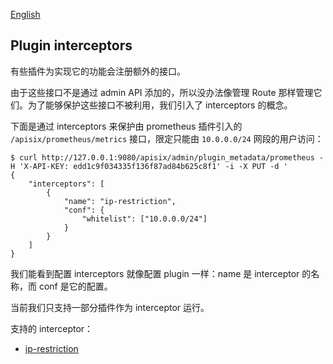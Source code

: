 <!--
#
# Licensed to the Apache Software Foundation (ASF) under one or more
# contributor license agreements.  See the NOTICE file distributed with
# this work for additional information regarding copyright ownership.
# The ASF licenses this file to You under the Apache License, Version 2.0
# (the "License"); you may not use this file except in compliance with
# the License.  You may obtain a copy of the License at
#
#     http://www.apache.org/licenses/LICENSE-2.0
#
# Unless required by applicable law or agreed to in writing, software
# distributed under the License is distributed on an "AS IS" BASIS,
# WITHOUT WARRANTIES OR CONDITIONS OF ANY KIND, either express or implied.
# See the License for the specific language governing permissions and
# limitations under the License.
#
-->

[English](../plugin-interceptors.md)

## Plugin interceptors

有些插件为实现它的功能会注册额外的接口。

由于这些接口不是通过 admin API 添加的，所以没办法像管理 Route 那样管理它们。为了能够保护这些接口不被利用，我们引入了 interceptors 的概念。

下面是通过 interceptors 来保护由 prometheus 插件引入的 `/apisix/prometheus/metrics` 接口，限定只能由 `10.0.0.0/24` 网段的用户访问：

```shell
$ curl http://127.0.0.1:9080/apisix/admin/plugin_metadata/prometheus -H 'X-API-KEY: edd1c9f034335f136f87ad84b625c8f1' -i -X PUT -d '
{
    "interceptors": [
        {
            "name": "ip-restriction",
            "conf": {
                "whitelist": ["10.0.0.0/24"]
            }
        }
    ]
}
```

我们能看到配置 interceptors 就像配置 plugin 一样：name 是 interceptor 的名称，而 conf 是它的配置。

当前我们只支持一部分插件作为 interceptor 运行。

支持的 interceptor：

* [ip-restriction](./plugins/ip-restriction.md)
